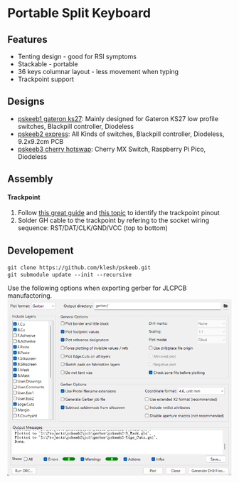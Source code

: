 # Portable Split Keyboard

## Features

- Tenting design - good for RSI symptoms
- Stackable - portable
- 36 keys columnar layout - less movement when typing
- Trackpoint support

## Designs

- [pskeeb1 gateron ks27](pskeeb1_gateron_ks27): Mainly designed for Gateron KS27 low profile switches, Blackpill controller, Diodeless
- [pskeeb2 express](pskeeb2_express): All Kinds of switches, Blackpill controller, Diodeless, 9.2x9.2cm PCB
- [pskeeb3 cherry hotswap](pskeeb3_cherry_hotswap): Cherry MX Switch, Raspberry Pi Pico, Diodeless

## Assembly

#### Trackpoint

1. Follow [this great guide](https://github.com/alonswartz/trackpoint#q-how-do-i-identify-the-trackpoint-pinout) and [this topic](https://geekhack.org/index.php?topic=115912.0) to identify the trackpoint pinout
2. Solder GH cable to the trackpoint by refering to the socket wiring sequence: RST/DAT/CLK/GND/VCC (top to bottom)


## Developement

```
git clone https://github.com/klesh/pskeeb.git
git submodule update --init --recursive
```

Use the following options when exporting gerber for JLCPCB manufactoring.
![gerber options for jlcpcb](kicad6-jlc-gerber-export-options.png)
